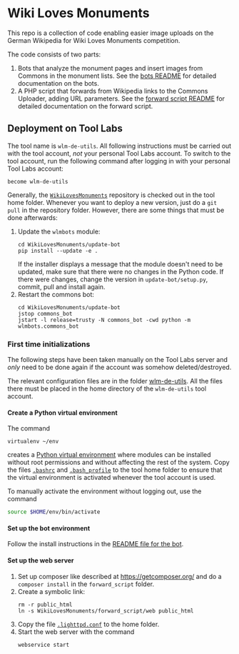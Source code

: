 # Wiki Loves Monuments

This repo is a collection of code enabling easier image uploads on the German Wikipedia for Wiki Loves Monuments competition.

The code consists of two parts:
1. Bots that analyze the monument pages and insert images from Commons in the monument lists. See the [bots README](update-bot/README.md) for detailed documentation on the bots.
2. A PHP script that forwards from Wikipedia links to the Commons Uploader, adding URL parameters. See the [forward script README](forward_script/README.md) for detailed documentation on the forward script.

## Deployment on Tool Labs
The tool name is `wlm-de-utils`. All following instructions must be carried out with the tool account, *not* your personal Tool Labs account. To switch to the tool account, run the following command after logging in with your personal Tool Labs account:

    become wlm-de-utils

Generally, the [`WikiLovesMonuments`][wlmrepo] repository is checked out in the tool home folder.
Whenever you want to deploy a new version, just do a `git pull` in the repository folder. However, there are some things that must be done afterwards:

1. Update the `wlmbots` module:
   ```
   cd WikiLovesMonuments/update-bot
   pip install --update -e .
   ```
   If the installer displays a message that the module doesn't need to be updated, make sure that there were no changes in the Python code. If there were changes, change the version in `update-bot/setup.py`, commit, pull and install again.
2. Restart the commons bot:
   ```
   cd WikiLovesMonuments/update-bot
   jstop commons_bot
   jstart -l release=trusty -N commons_bot -cwd python -m wlmbots.commons_bot
   ```

### First time initializations
The following steps have been taken manually on the Tool Labs server and *only* need to be done again if the account was somehow deleted/destroyed.

The relevant configuration files are in the folder [wlm-de-utils](wlm-de-utils/). All the files there must be placed in the home directory of the `wlm-de-utils` tool account.

#### Create a Python virtual environment
The command

    virtualenv ~/env

creates a [Python virtual environment][virtualenv] where modules can be installed without root permissions and without affecting the rest of the system. Copy the files [`.bashrc`](wlm-de-utils/.bashrc) and [`.bash_profile`](wlm-de-utils/.bash_profile) to the tool home folder to ensure that the virtual environment is activated whenever the tool account is used.

To manually activate the environment without logging out, use the command

```bash
source $HOME/env/bin/activate
```

#### Set up the bot environment
Follow the install instructions in the [README file for the bot](update-bot/README.md).

#### Set up the web server
1. Set up composer like described at https://getcomposer.org/ and do a `composer install` in the `forward_script` folder.
2. Create a symbolic link:
    ```
    rm -r public_html
    ln -s WikiLovesMonuments/forward_script/web public_html
    ```
3. Copy the file [`.lighttpd.conf`](wlm-de-utils/.lighttpd.conf) to the home folder.
4. Start the web server with the command
    ```
    webservice start
    ```

[wlmrepo]: https://github.com/wmde/WikiLovesMonuments/
[virtualenv]: https://virtualenv.pypa.io/en/latest/
